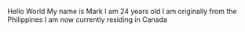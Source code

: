 Hello World
My name is Mark
I am 24 years old
I am originally from the Philippines
I am now currently residing in Canada
